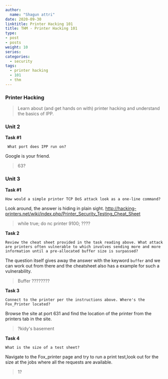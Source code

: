 ```yaml
---
author:
  name: "Shagun attri"
date: 2020-09-30
linktitle: Printer Hacking 101
title: THM - Printer Hacking 101
type:
- post
- posts
weight: 10
series:
categories:
  - security
tags:
  - printer hacking
  - 101
  - thm
---
```


### Printer Hacking 
>Learn about (and get hands on with) printer hacking and understand the basics of IPP.


### Unit 2

**Task #1**

` What port does IPP run on?`

Google is your friend.

>63?

### Unit 3

**Task #1**

` How would a simple printer TCP DoS attack look as a one-line command? `

Look around, the answer is hiding in plain sight. 
http://hacking-printers.net/wiki/index.php/Printer_Security_Testing_Cheat_Sheet

>while true; do nc printer 9100; ????

**Task 2**

`Review the cheat sheet provided in the task reading above. What attack are printers often vulnerable to which involves sending more and more information until a pre-allocated buffer size is surpassed?`


The question itself gives away the answer with the keyword `buffer` and we can work out from there and the cheatsheet also has a example for such a vulnerability.

>Buffer ????????

**Task 3**

`Connect to the printer per the instructions above. Where's the Fox_Printer located?`

Browse the site at port 631 and find the location of the printer from the printers tab in the site.

>?kidy's basement

**Task 4**

`What is the size of a test sheet?`

Navigate to the Fox_printer page and try to run a print test,look out for the size at the jobs where all the requests are available.

>1?